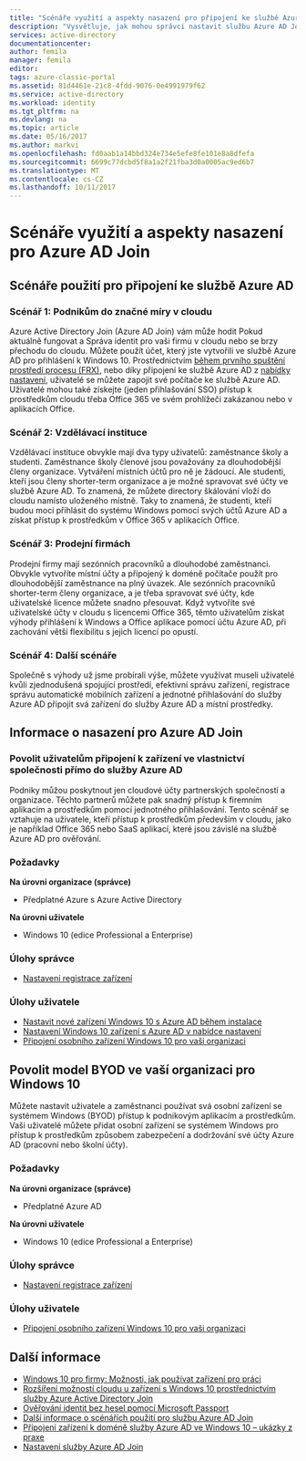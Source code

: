 ```yaml
---
title: "Scénáře využití a aspekty nasazení pro připojení ke službě Azure AD | Microsoft Docs"
description: "Vysvětluje, jak mohou správci nastavit službu Azure AD Join pro své koncové uživatele (zaměstnanci, studenty, ostatní uživatelé). Popisuje také různé reálných scénářů pro použití připojení ke službě Azure AD."
services: active-directory
documentationcenter: 
author: femila
manager: femila
editor: 
tags: azure-classic-portal
ms.assetid: 81d4461e-21c8-4fdd-9076-0e4991979f62
ms.service: active-directory
ms.workload: identity
ms.tgt_pltfrm: na
ms.devlang: na
ms.topic: article
ms.date: 05/16/2017
ms.author: markvi
ms.openlocfilehash: fd0aab1a14bbd324e734e5efe8fe101e8a8dfefa
ms.sourcegitcommit: 6699c77dcbd5f8a1a2f21fba3d0a0005ac9ed6b7
ms.translationtype: MT
ms.contentlocale: cs-CZ
ms.lasthandoff: 10/11/2017
---
```

# <a name="usage-scenarios-and-deployment-considerations-for-azure-ad-join"></a>Scénáře využití a aspekty nasazení pro Azure AD Join
## <a name="usage-scenarios-for-azure-ad-join"></a>Scénáře použití pro připojení ke službě Azure AD
### <a name="scenario-1-businesses-largely-in-the-cloud"></a>Scénář 1: Podnikům do značné míry v cloudu
Azure Active Directory Join (Azure AD Join) vám může hodit Pokud aktuálně fungovat a Správa identit pro vaši firmu v cloudu nebo se brzy přechodu do cloudu. Můžete použít účet, který jste vytvořili ve službě Azure AD pro přihlášení k Windows 10. Prostřednictvím [během prvního spuštění prostředí procesu (FRX)](active-directory-azureadjoin-user-frx.md), nebo díky připojení ke službě Azure AD z [nabídky nastavení](active-directory-azureadjoin-user-upgrade.md), uživatelé se můžete zapojit své počítače ke službě Azure AD.  Uživatelé mohou také získejte (jeden přihlašování SSO) přístup k prostředkům cloudu třeba Office 365 ve svém prohlížeči zakázanou nebo v aplikacích Office.

### <a name="scenario-2-educational-institutions"></a>Scénář 2: Vzdělávací instituce
Vzdělávací instituce obvykle mají dva typy uživatelů: zaměstnance školy a studenti. Zaměstnance školy členové jsou považovány za dlouhodobější členy organizace. Vytváření místních účtů pro ně je žádoucí. Ale studenti, kteří jsou členy shorter-term organizace a je možné spravovat své účty ve službě Azure AD. To znamená, že můžete directory škálování vloží do cloudu namísto uloženého místně. Taky to znamená, že studenti, kteří budou moci přihlásit do systému Windows pomocí svých účtů Azure AD a získat přístup k prostředkům v Office 365 v aplikacích Office.

### <a name="scenario-3-retail-businesses"></a>Scénář 3: Prodejní firmách
Prodejní firmy mají sezónních pracovníků a dlouhodobé zaměstnanci. Obvykle vytvoříte místní účty a připojený k doméně počítače použít pro dlouhodobější zaměstnance na plný úvazek. Ale sezónních pracovníků shorter-term členy organizace, a je třeba spravovat své účty, kde uživatelské licence můžete snadno přesouvat. Když vytvoříte své uživatelské účty v cloudu s licencemi Office 365, těmto uživatelům získat výhody přihlášení k Windows a Office aplikace pomocí účtu Azure AD, při zachování větší flexibilitu s jejich licencí po opustí.

### <a name="scenario-4-additional-scenarios"></a>Scénář 4: Další scénáře
Společně s výhody už jsme probírali výše, můžete využívat museli uživatelé kvůli zjednodušená spojující prostředí, efektivní správu zařízení, registrace správu automatické mobilních zařízení a jednotné přihlašování do služby Azure AD připojit svá zařízení do služby Azure AD a místní prostředky.  

## <a name="deployment-considerations-for-azure-ad-join"></a>Informace o nasazení pro Azure AD Join
### <a name="enable-your-users-to-join-a-company-owned-device-directly-to-azure-ad"></a>Povolit uživatelům připojení k zařízení ve vlastnictví společnosti přímo do služby Azure AD
Podniky můžou poskytnout jen cloudové účty partnerských společností a organizace. Těchto partnerů můžete pak snadný přístup k firemním aplikacím a prostředkům pomocí jednotného přihlašování. Tento scénář se vztahuje na uživatele, kteří přístup k prostředkům především v cloudu, jako je například Office 365 nebo SaaS aplikací, které jsou závislé na službě Azure AD pro ověřování.

### <a name="prerequisites"></a>Požadavky
**Na úrovni organizace (správce)**

* Předplatné Azure s Azure Active Directory  

**Na úrovni uživatele**

* Windows 10 (edice Professional a Enterprise)

### <a name="administrator-tasks"></a>Úlohy správce
* [Nastavení registrace zařízení](active-directory-azureadjoin-setup.md)

### <a name="user-tasks"></a>Úlohy uživatele
* [Nastavit nové zařízení Windows 10 s Azure AD během instalace](active-directory-azureadjoin-user-frx.md)
* [Nastavení Windows 10 zařízení s Azure AD v nabídce nastavení](active-directory-azureadjoin-user-upgrade.md)
* [Připojení osobního zařízení Windows 10 pro vaši organizaci](active-directory-azureadjoin-personal-device.md)

## <a name="enable-byod-in-your-organization-for-windows-10"></a>Povolit model BYOD ve vaší organizaci pro Windows 10
Můžete nastavit uživatele a zaměstnanci používat svá osobní zařízení se systémem Windows (BYOD) přístup k podnikovým aplikacím a prostředkům. Vaši uživatelé můžete přidat osobní zařízení se systémem Windows pro přístup k prostředkům způsobem zabezpečení a dodržování své účty Azure AD (pracovní nebo školní účty).

### <a name="prerequisites"></a>Požadavky
**Na úrovni organizace (správce)**

* Předplatné Azure AD

**Na úrovni uživatele**

* Windows 10 (edice Professional a Enterprise)

### <a name="administrator-tasks"></a>Úlohy správce
* [Nastavení registrace zařízení](active-directory-azureadjoin-setup.md)

### <a name="user-tasks"></a>Úlohy uživatele
* [Připojení osobního zařízení Windows 10 pro vaši organizaci](active-directory-azureadjoin-personal-device.md)

## <a name="additional-information"></a>Další informace
* [Windows 10 pro firmy: Možnosti, jak používat zařízení pro práci](active-directory-azureadjoin-windows10-devices-overview.md)
* [Rozšíření možností cloudu u zařízení s Windows 10 prostřednictvím služby Azure Active Directory Join](active-directory-azureadjoin-user-upgrade.md)
* [Ověřování identit bez hesel pomocí Microsoft Passport](active-directory-azureadjoin-passport.md)
* [Další informace o scénářích použití pro službu Azure AD Join](active-directory-azureadjoin-deployment-aadjoindirect.md)
* [Připojení zařízení k doméně služby Azure AD ve Windows 10 – ukázky z praxe](active-directory-azureadjoin-devices-group-policy.md)
* [Nastavení služby Azure AD Join](active-directory-azureadjoin-setup.md)


